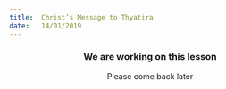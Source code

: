 ```yaml
---
title:  Christ’s Message to Thyatira
date:   14/01/2019
---
```


### <center>We are working on this lesson</center>
<center>Please come back later</center>

